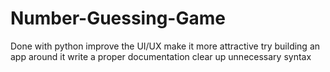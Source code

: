 # Number-Guessing-Game
Done with python 
improve the UI/UX
make it more attractive 
try building an app around it
write a proper documentation 
clear up unnecessary syntax 